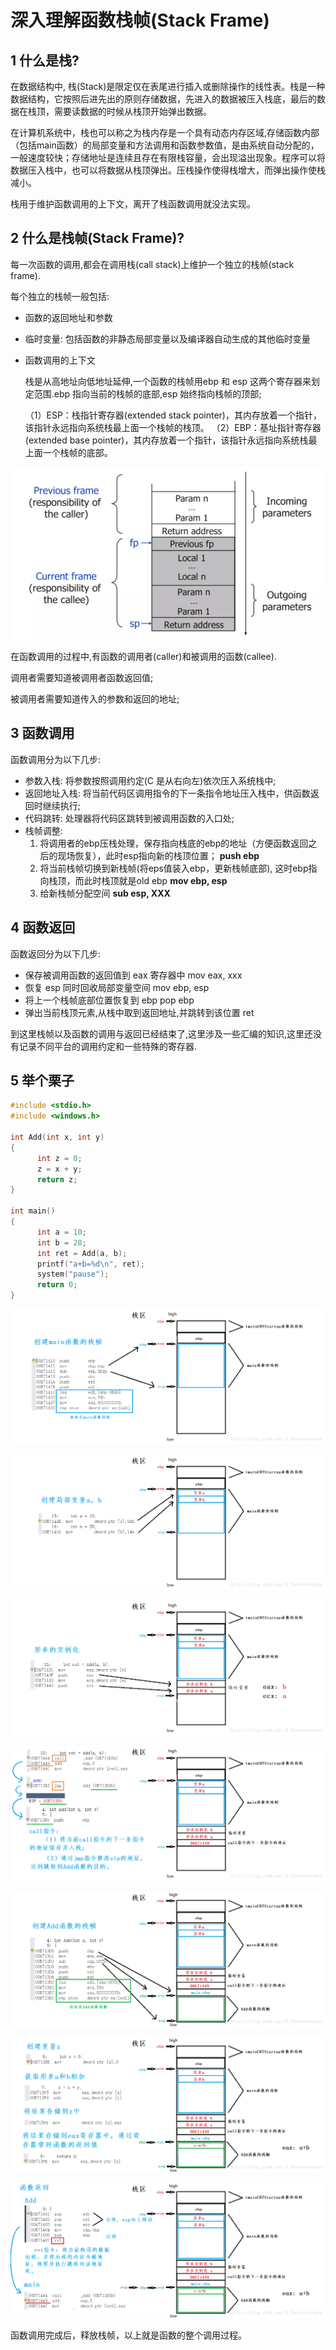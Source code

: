 # 深入理解函数栈帧(Stack Frame)

## 1 什么是栈?

在数据结构中, 栈(Stack)是限定仅在表尾进行插入或删除操作的线性表。栈是一种数据结构，它按照后进先出的原则存储数据，先进入的数据被压入栈底，最后的数据在栈顶，需要读数据的时候从栈顶开始弹出数据。

在计算机系统中，栈也可以称之为栈内存是一个具有动态内存区域,存储函数内部（包括main函数）的局部变量和方法调用和函数参数值，是由系统自动分配的，一般速度较快；存储地址是连续且存在有限栈容量，会出现溢出现象。程序可以将数据压入栈中，也可以将数据从栈顶弹出。压栈操作使得栈增大，而弹出操作使栈减小。

栈用于维护函数调用的上下文，离开了栈函数调用就没法实现。

## 2 什么是栈帧(Stack Frame)?

每一次函数的调用,都会在调用栈(call stack)上维护一个独立的栈帧(stack frame).

每个独立的栈帧一般包括:

* 函数的返回地址和参数

* 临时变量: 包括函数的非静态局部变量以及编译器自动生成的其他临时变量

* 函数调用的上下文

    栈是从高地址向低地址延伸,一个函数的栈帧用ebp 和 esp 这两个寄存器来划定范围.ebp 指向当前的栈帧的底部,esp 始终指向栈帧的顶部;

    （1）ESP：栈指针寄存器(extended stack pointer)，其内存放着一个指针，该指针永远指向系统栈最上面一个栈帧的栈顶。
    （2）EBP：基址指针寄存器(extended base pointer)，其内存放着一个指针，该指针永远指向系统栈最上面一个栈帧的底部。

![栈帧1](./resource/stackFrame/stackframe1.jpg)

在函数调用的过程中,有函数的调用者(caller)和被调用的函数(callee).

调用者需要知道被调用者函数返回值;

被调用者需要知道传入的参数和返回的地址;

## 3 函数调用

函数调用分为以下几步:

* 参数入栈: 将参数按照调用约定(C 是从右向左)依次压入系统栈中;
* 返回地址入栈: 将当前代码区调用指令的下一条指令地址压入栈中，供函数返回时继续执行;
* 代码跳转: 处理器将代码区跳转到被调用函数的入口处;
* 栈帧调整:
    1. 将调用者的ebp压栈处理，保存指向栈底的ebp的地址（方便函数返回之后的现场恢复），此时esp指向新的栈顶位置； **push ebp**
    2. 将当前栈帧切换到新栈帧(将eps值装入ebp，更新栈帧底部), 这时ebp指向栈顶，而此时栈顶就是old ebp  **mov ebp, esp**
    3. 给新栈帧分配空间 **sub esp, XXX**

## 4 函数返回

函数返回分为以下几步:

* 保存被调用函数的返回值到 eax 寄存器中 mov eax, xxx
* 恢复 esp 同时回收局部变量空间 mov ebp, esp
* 将上一个栈帧底部位置恢复到 ebp pop ebp
* 弹出当前栈顶元素,从栈中取到返回地址,并跳转到该位置 ret

到这里栈帧以及函数的调用与返回已经结束了,这里涉及一些汇编的知识,这里还没有记录不同平台的调用约定和一些特殊的寄存器.

## 5 举个栗子

```C
#include <stdio.h>
#include <windows.h>

int Add(int x, int y)
{
      int z = 0;
      z = x + y;
      return z;
}

int main()
{
      int a = 10;
      int b = 20;
      int ret = Add(a, b);
      printf("a+b=%d\n", ret);
      system("pause");
      return 0;
}
```

![栈帧2](./resource/stackFrame/stackframe2.png)

![栈帧3](./resource/stackFrame/stackframe3.png)

![栈帧4](./resource/stackFrame/stackframe4.png)

![栈帧5](./resource/stackFrame/stackframe5.png)

![栈帧6](./resource/stackFrame/stackframe6.png)

![栈帧7](./resource/stackFrame/stackframe7.png)

![栈帧8](./resource/stackFrame/stackframe8.png)

函数调用完成后，释放栈帧，以上就是函数的整个调用过程。
